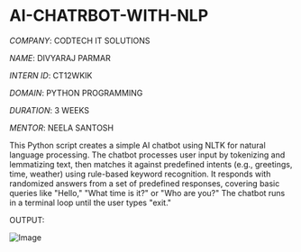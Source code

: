 # AI-CHATRBOT-WITH-NLP

*COMPANY*: CODTECH IT SOLUTIONS

*NAME*: DIVYARAJ PARMAR

*INTERN ID*: CT12WKIK

*DOMAIN*: PYTHON PROGRAMMING

*DURATION*: 3 WEEKS

*MENTOR*: NEELA SANTOSH

This Python script creates a simple AI chatbot using NLTK for natural language processing. The chatbot processes user input by tokenizing and lemmatizing text, then matches it against predefined intents (e.g., greetings, time, weather) using rule-based keyword recognition. It responds with randomized answers from a set of predefined responses, covering basic queries like "Hello," "What time is it?" or "Who are you?" The chatbot runs in a terminal loop until the user types "exit."

OUTPUT:

![Image](https://github.com/user-attachments/assets/2ebad83d-157d-4173-9859-f6c83efba7a4)
